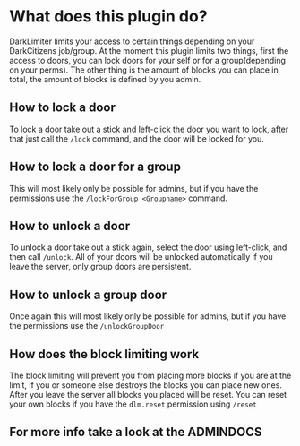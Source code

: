 # What does this plugin do?
DarkLimiter limits your access to certain things depending on your DarkCitizens
job/group. At the moment this plugin limits two things, first the access to doors, you can lock doors
for your self or for a group(depending on your perms). The other thing is the amount of blocks
you can place in total, the amount of blocks is defined by you admin.

## How to lock a door
To lock a door take out a stick and left-click the door you want to lock, after that
just call the `/lock` command, and the door will be locked for you.

## How to lock a door for a group
This will most likely only be possible for admins, but if you have the permissions use the `/lockForGroup <Groupname>` command.

## How to unlock a door
To unlock a door take out a stick again, select the door using left-click, and then call `/unlock`. All of your
doors will be unlocked automatically if you leave the server, only group doors are persistent.

## How to unlock a group door
Once again this will most likely only be possible for admins, but if you have the permissions use the `/unlockGroupDoor`

## How does the block limiting work
The block limiting will prevent you from placing more blocks if you are at the limit, if you or
someone else destroys the blocks you can place new ones. After you leave the server all blocks
you placed will be reset. You can reset your own blocks if you have the `dlm.reset` permission using
`/reset`

## For more info take a look at the ADMINDOCS